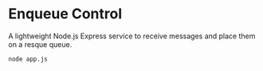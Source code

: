 # Enqueue Control

A lightweight Node.js Express service to receive messages and place them on a resque queue.

```bash
node app.js
```
